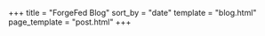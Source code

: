 +++
title = "ForgeFed Blog"
sort_by = "date"
template = "blog.html"
page_template = "post.html"
+++
